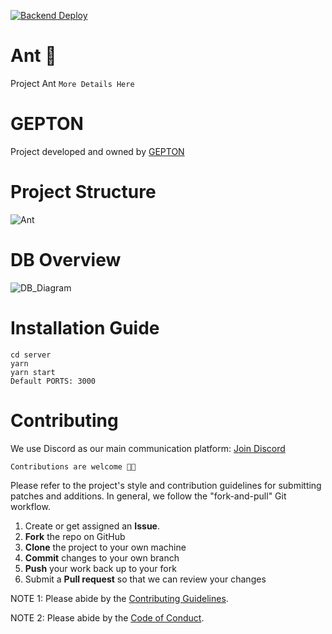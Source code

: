 [![Backend Deploy](https://github.com/GEPTON-INFOTECH/ant/actions/workflows/deploy.yml/badge.svg?branch=main)](https://github.com/GEPTON-INFOTECH/ant/actions/workflows/deploy.yml)
# Ant 🐜

Project Ant `More Details Here`

# GEPTON

Project developed and owned by [GEPTON](https://gepton.com)

# Project Structure
![Ant](https://user-images.githubusercontent.com/39991296/117089133-43c82800-ad72-11eb-8d4f-13f5c7f62ebf.png)

# DB Overview
![DB_Diagram](https://user-images.githubusercontent.com/39991296/119054996-2a67e280-b9e6-11eb-88a0-93d3761e39af.png)

# Installation Guide

`cd server`
<br>
`yarn`
<br>
`yarn start`
<br>
`Default PORTS: 3000`

# Contributing

We use Discord as our main communication platform: [Join Discord](http://gepton.in/discord) <br>

`Contributions are welcome 🎉🎉`

Please refer to the project's style and contribution guidelines for submitting patches and additions. In general, we follow the "fork-and-pull" Git workflow.

1.  Create or get assigned an **Issue**.
2.  **Fork** the repo on GitHub
3.  **Clone** the project to your own machine
4.  **Commit** changes to your own branch
5.  **Push** your work back up to your fork
6.  Submit a **Pull request** so that we can review your changes

NOTE 1: Please abide by the [Contributing Guidelines](./CONTRIBUTING.md).

NOTE 2: Please abide by the [Code of Conduct](./CODE_OF_CONDUCT.md).
